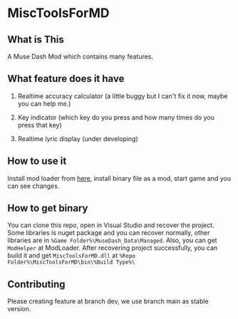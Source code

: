 # MiscToolsForMD

## What is This

A Muse Dash Mod which contains many features.

## What feature does it have

1. Realtime accuracy calculator (a little buggy but I can't fix it now, maybe you can help me.)

2. Key indicator (which key do you press and how many times do you press that key)

3. Realtime lyric display (under developing)

## How to use it

Install mod loader from [here](https://github.com/mo10/MuseDashModLoader), install binary file as a mod, start game and you can see changes.

## How to get binary

You can clone this repo, open in Visual Studio and recover the project. Some libraries is nuget package and you can recover normally, other libraries are in `%Game Folder%\MuseDash_Data\Managed`. Also, you can get `ModHelper` at ModLoader. After recovering project successfully, you can build it and get `MiscToolsForMD.dll` at `%Repo Folder%\MiscToolsForMD\bin\%Build Type%\`

## Contributing

Please creating feature at branch dev, we use branch main as stable version.
